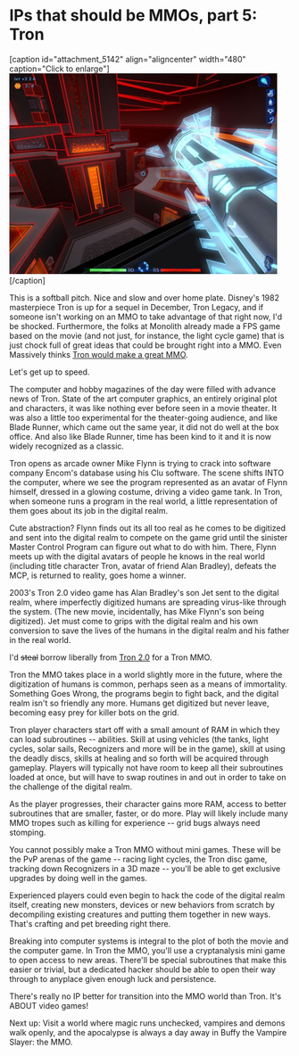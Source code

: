 # IPs that should be MMOs, part 5: Tron

[caption id="attachment\_5142" align="aligncenter" width="480" caption="Click to enlarge"][![](../uploads/2010/05/screenshot9-480x360.jpg "Screenshot from Tron 2.0")](../uploads/2010/05/screenshot9.jpg)[/caption]

This is a softball pitch. Nice and slow and over home plate. Disney's 1982 masterpiece Tron is up for a sequel in December, Tron Legacy, and if someone isn't working on an MMO to take advantage of that right now, I'd be shocked. Furthermore, the folks at Monolith already made a FPS game based on the movie (and not just, for instance, the light cycle game) that is just chock full of great ideas that could be brought right into a MMO. Even Massively thinks [Tron would make a great MMO](http://www.massively.com/2008/05/30/movies-that-could-be-mmos-tron/).

Let's get up to speed.

The computer and hobby magazines of the day were filled with advance news of Tron. State of the art computer graphics, an entirely original plot and characters, it was like nothing ever before seen in a movie theater. It was also a little too experimental for the theater-going audience, and like Blade Runner, which came out the same year, it did not do well at the box office. And also like Blade Runner, time has been kind to it and it is now widely recognized as a classic.

Tron opens as arcade owner Mike Flynn is trying to crack into software company Encom's database using his Clu software. The scene shifts INTO the computer, where we see the program represented as an avatar of Flynn himself, dressed in a glowing costume, driving a video game tank. In Tron, when someone runs a program in the real world, a little representation of them goes about its job in the digital realm.

Cute abstraction? Flynn finds out its all too real as he comes to be digitized and sent into the digital realm to compete on the game grid until the sinister Master Control Program can figure out what to do with him. There, Flynn meets up with the digital avatars of people he knows in the real world (including title character Tron, avatar of friend Alan Bradley), defeats the MCP, is returned to reality, goes home a winner.

2003's Tron 2.0 video game has Alan Bradley's son Jet sent to the digital realm, where imperfectly digitized humans are spreading virus-like through the system. (The new movie, incidentally, has Mike Flynn's son being digitized). Jet must come to grips with the digital realm and his own conversion to save the lives of the humans in the digital realm and his father in the real world.

I'd ~~steal~~ borrow liberally from [Tron 2.0](http://en.wikipedia.org/wiki/Tron_2.0) for a Tron MMO.

Tron the MMO takes place in a world slightly more in the future, where the digitization of humans is common, perhaps seen as a means of immortality. Something Goes Wrong, the programs begin to fight back, and the digital realm isn't so friendly any more. Humans get digitized but never leave, becoming easy prey for killer bots on the grid.

Tron player characters start off with a small amount of RAM in which they can load subroutines -- abilities. Skill at using vehicles (the tanks, light cycles, solar sails, Recognizers and more will be in the game), skill at using the deadly discs, skills at healing and so forth will be acquired through gameplay. Players will typically not have room to keep all their subroutines loaded at once, but will have to swap routines in and out in order to take on the challenge of the digital realm.

As the player progresses, their character gains more RAM, access to better subroutines that are smaller, faster, or do more. Play will likely include many MMO tropes such as killing for experience -- grid bugs always need stomping.

You cannot possibly make a Tron MMO without mini games. These will be the PvP arenas of the game -- racing light cycles, the Tron disc game, tracking down Recognizers in a 3D maze -- you'll be able to get exclusive upgrades by doing well in the games.

Experienced players could even begin to hack the code of the digital realm itself, creating new monsters, devices or new behaviors from scratch by decompiling existing creatures and putting them together in new ways. That's crafting and pet breeding right there.

Breaking into computer systems is integral to the plot of both the movie and the computer game. In Tron the MMO, you'll use a cryptanalysis mini game to open access to new areas. There'll be special subroutines that make this easier or trivial, but a dedicated hacker should be able to open their way through to anyplace given enough luck and persistence.

There's really no IP better for transition into the MMO world than Tron. It's ABOUT video games!

Next up: Visit a world where magic runs unchecked, vampires and demons walk openly, and the apocalypse is always a day away in Buffy the Vampire Slayer: the MMO.

